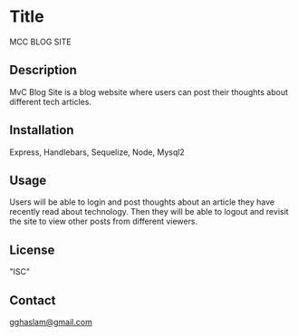 # Title
MCC BLOG SITE

## Description

MvC Blog Site is a blog website where users can post their thoughts about different tech articles.

## Installation

Express, Handlebars, Sequelize, Node, Mysql2

## Usage

Users will be able to login and post thoughts about an article they have recently read about technology. Then they will be able to logout and revisit the site to view other posts from different viewers. 


## License
"ISC"

## Contact
gghaslam@gmail.com

